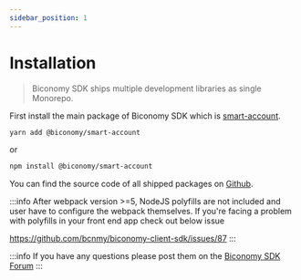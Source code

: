 ```yaml
---
sidebar_position: 1
---
```


# Installation

> Biconomy SDK ships multiple development libraries as single Monorepo.

First install the main package of Biconomy SDK which is [smart-account](https://www.npmjs.com/package/@biconomy/smart-account).

```bash
yarn add @biconomy/smart-account
```

or

```bash
npm install @biconomy/smart-account
```

You can find the source code of all shipped packages on [Github](https://github.com/bcnmy/biconomy-client-sdk).

:::info
After webpack version >=5, NodeJS polyfills are not included and user have to configure the webpack themselves. If you're facing a problem with polyfills in your front end app check out below issue

https://github.com/bcnmy/biconomy-client-sdk/issues/87
:::

:::info
If you have any questions please post them on the [Biconomy SDK Forum](https://forum.biconomy.io/)
:::
